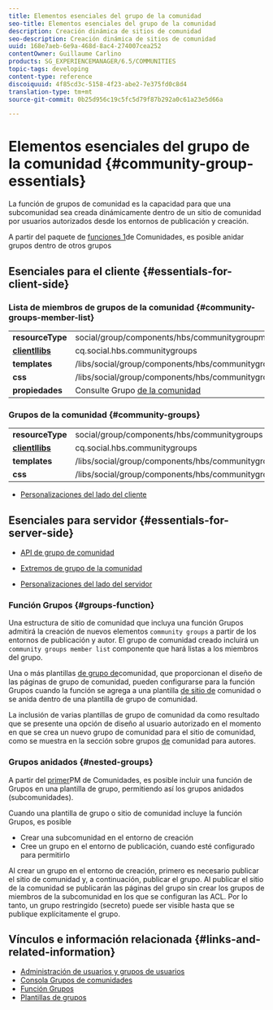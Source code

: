 ```yaml
---
title: Elementos esenciales del grupo de la comunidad
seo-title: Elementos esenciales del grupo de la comunidad
description: Creación dinámica de sitios de comunidad
seo-description: Creación dinámica de sitios de comunidad
uuid: 168e7aeb-6e9a-468d-8ac4-274007cea252
contentOwner: Guillaume Carlino
products: SG_EXPERIENCEMANAGER/6.5/COMMUNITIES
topic-tags: developing
content-type: reference
discoiquuid: 4f85cd3c-5158-4f23-abe2-7e375fd0c8d4
translation-type: tm+mt
source-git-commit: 0b25d956c19c5fc5d79f87b292a0c61a23e5d66a

---
```



# Elementos esenciales del grupo de la comunidad {#community-group-essentials}

La función de grupos de comunidad es la capacidad para que una subcomunidad sea creada dinámicamente dentro de un sitio de comunidad por usuarios autorizados desde los entornos de publicación y creación.

A partir del paquete de [funciones 1](deploy-communities.md#latestfeaturepack)de Comunidades, es posible anidar grupos dentro de otros grupos

## Esenciales para el cliente {#essentials-for-client-side}

### Lista de miembros de grupos de la comunidad {#community-groups-member-list}

<table>
 <tbody>
  <tr>
   <td> <strong>resourceType</strong></td>
   <td>social/group/components/hbs/communitygroupmemberlist</td>
  </tr>
  <tr>
   <td> <a href="clientlibs.md"><strong>clientllibs</strong></a></td>
   <td>cq.social.hbs.communitygroups</td>
  </tr>
  <tr>
   <td> <strong>templates</strong></td>
   <td> /libs/social/group/components/hbs/communitygroupmemberlist/communitygroupmemberlist.hbs<br /> </td>
  </tr>
  <tr>
   <td> <strong>css</strong></td>
   <td> /libs/social/group/components/hbs/communitygroupmemberlist/clientlibs/memberList.css</td>
  </tr>
  <tr>
   <td><strong>propiedades</strong></td>
   <td>Consulte Grupo <a href="creating-groups.md">de la comunidad</a></td>
  </tr>
 </tbody>
</table>

### Grupos de la comunidad {#community-groups}

<table>
 <tbody>
  <tr>
   <td> <strong>resourceType</strong></td>
   <td>social/group/components/hbs/communitygroups</td>
  </tr>
  <tr>
   <td> <a href="clientlibs.md"><strong>clientllibs</strong></a></td>
   <td>cq.social.hbs.communitygroups</td>
  </tr>
  <tr>
   <td> <strong>templates</strong></td>
   <td> /libs/social/group/components/hbs/communitygroups/communitygroups.hbs<br /> </td>
  </tr>
  <tr>
   <td> <strong>css</strong></td>
   <td> /libs/social/group/components/hbs/communitygroupmemberlist/clientlibs/communitygroups.css</td>
  </tr>
 </tbody>
</table>

* [Personalizaciones del lado del cliente](client-customize.md)

## Esenciales para servidor {#essentials-for-server-side}

* [API de grupo de comunidad](https://helpx.adobe.com/experience-manager/6-5/sites/developing/using/reference-materials/javadoc/com/adobe/cq/social/group/client/api/package-summary.html)

* [Extremos de grupo de la comunidad](https://helpx.adobe.com/experience-manager/6-5/sites/developing/using/reference-materials/javadoc/com/adobe/cq/social/group/client/endpoints/package-summary.html)

* [Personalizaciones del lado del servidor](server-customize.md)

### Función Grupos {#groups-function}

Una estructura de sitio de comunidad que incluya una función [](functions.md#groups-function) Grupos admitirá la creación de nuevos elementos `community groups` a partir de los entornos de publicación y autor. El grupo de comunidad creado incluirá un `community groups member list` componente que hará listas a los miembros del grupo.

Una o más plantillas [de grupo de](tools-groups.md)comunidad, que proporcionan el diseño de las páginas de grupo de comunidad, pueden configurarse para la función Grupos cuando la función se agrega a una plantilla [de sitio de](sites.md) comunidad o se anida dentro de una plantilla de grupo de comunidad.

La inclusión de varias plantillas de grupo de comunidad da como resultado que se presente una opción de diseño al usuario autorizado en el momento en que se crea un nuevo grupo de comunidad para el sitio de comunidad, como se muestra en la sección sobre grupos [de](creating-groups.md) comunidad para autores.

### Grupos anidados {#nested-groups}

A partir del [primer](deploy-communities.md#latestfeaturepack)PM de Comunidades, es posible incluir una función de Grupos en una plantilla de grupo, permitiendo así los grupos anidados (subcomunidades).

Cuando una plantilla de grupo o sitio de comunidad incluye la función Grupos, es posible

* Crear una subcomunidad en el entorno de creación
* Cree un grupo en el entorno de publicación, cuando esté configurado para permitirlo

Al crear un grupo en el entorno de creación, primero es necesario publicar el sitio de comunidad y, a continuación, publicar el grupo. Al publicar el sitio de la comunidad se publicarán las páginas del grupo sin crear los grupos de miembros de la subcomunidad en los que se configuran las ACL. Por lo tanto, un grupo restringido (secreto) puede ser visible hasta que se publique explícitamente el grupo.

## Vínculos e información relacionada {#links-and-related-information}

* [Administración de usuarios y grupos de usuarios](users.md)
* [Consola Grupos de comunidades](groups.md)
* [Función Grupos](functions.md#groups-function)
* [Plantillas de grupos](tools-groups.md)


